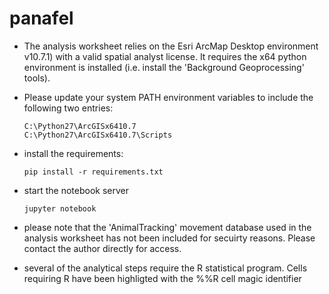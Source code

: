 # panafel

* The analysis worksheet relies on the Esri ArcMap Desktop environment v10.7.1) with a valid spatial analyst license. It requires the x64 python environment is installed (i.e. install the 'Background Geoprocessing' tools).

* Please update your system PATH environment variables to include the following two entries:

    ```console
    C:\Python27\ArcGISx6410.7
    C:\Python27\ArcGISx6410.7\Scripts
    ```

* install the requirements:

    ```console
    pip install -r requirements.txt
    ```

* start the notebook server

    ```console
    jupyter notebook
    ```

* please note that the 'AnimalTracking' movement database used in the analysis worksheet has not been included for secuirty reasons. Please contact the author directly for access. 

* several of the analytical steps require the R statistical program. Cells requiring R have been highligted with the %%R cell magic identifier